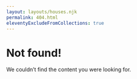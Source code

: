 ```yaml
---
layout: layouts/houses.njk
permalink: 404.html
eleventyExcludeFromCollections: true
---
```

# Not found!

We couldn’t find the content you were looking for.